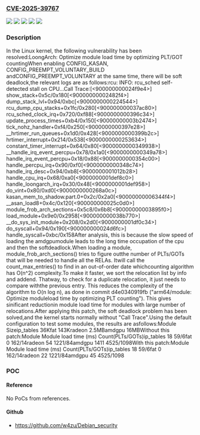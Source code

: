 ### [CVE-2025-39767](https://cve.mitre.org/cgi-bin/cvename.cgi?name=CVE-2025-39767)
![](https://img.shields.io/static/v1?label=Product&message=Linux&color=blue)
![](https://img.shields.io/static/v1?label=Version&message=&color=brightgreen)
![](https://img.shields.io/static/v1?label=Version&message=5.19%20&color=brightgreen)
![](https://img.shields.io/static/v1?label=Version&message=fcdfe9d22bed08409968a751e93112f742208be6%20&color=brightgreen)
![](https://img.shields.io/static/v1?label=Vulnerability&message=n%2Fa&color=blue)

### Description

In the Linux kernel, the following vulnerability has been resolved:LoongArch: Optimize module load time by optimizing PLT/GOT countingWhen enabling CONFIG_KASAN, CONFIG_PREEMPT_VOLUNTARY_BUILD andCONFIG_PREEMPT_VOLUNTARY at the same time, there will be soft deadlock,the relevant logs are as follows:rcu: INFO: rcu_sched self-detected stall on CPU...Call Trace:[<900000000024f9e4>] show_stack+0x5c/0x180[<90000000002482f4>] dump_stack_lvl+0x94/0xbc[<9000000000224544>] rcu_dump_cpu_stacks+0x1fc/0x280[<900000000037ac80>] rcu_sched_clock_irq+0x720/0xf88[<9000000000396c34>] update_process_times+0xb4/0x150[<90000000003b2474>] tick_nohz_handler+0xf4/0x250[<9000000000397e28>] __hrtimer_run_queues+0x1d0/0x428[<9000000000399b2c>] hrtimer_interrupt+0x214/0x538[<9000000000253634>] constant_timer_interrupt+0x64/0x80[<9000000000349938>] __handle_irq_event_percpu+0x78/0x1a0[<9000000000349a78>] handle_irq_event_percpu+0x18/0x88[<9000000000354c00>] handle_percpu_irq+0x90/0xf0[<9000000000348c74>] handle_irq_desc+0x94/0xb8[<9000000001012b28>] handle_cpu_irq+0x68/0xa0[<9000000001def8c0>] handle_loongarch_irq+0x30/0x48[<9000000001def958>] do_vint+0x80/0xd0[<9000000000268a0c>] kasan_mem_to_shadow.part.0+0x2c/0x2a0[<90000000006344f4>] __asan_load8+0x4c/0x120[<900000000025c0d0>] module_frob_arch_sections+0x5c8/0x6b8[<90000000003895f0>] load_module+0x9e0/0x2958[<900000000038b770>] __do_sys_init_module+0x208/0x2d0[<9000000001df0c34>] do_syscall+0x94/0x190[<900000000024d6fc>] handle_syscall+0xbc/0x158After analysis, this is because the slow speed of loading the amdgpumodule leads to the long time occupation of the cpu and then the softdeadlock.When loading a module, module_frob_arch_sections() tries to figure outthe number of PLTs/GOTs that will be needed to handle all the RELAs. Itwill call the count_max_entries() to find in an out-of-order date whichcounting algorithm has O(n^2) complexity.To make it faster, we sort the relocation list by info and addend. Thatway, to check for a duplicate relocation, it just needs to compare withthe previous entry. This reduces the complexity of the algorithm to O(n log n), as done in commit d4e0340919fb ("arm64/module: Optimize moduleload time by optimizing PLT counting"). This gives sinificant reductionin module load time for modules with large number of relocations.After applying this patch, the soft deadlock problem has been solved,and the kernel starts normally without "Call Trace".Using the default configuration to test some modules, the results are asfollows:Module              Sizeip_tables           36Kfat                 143Kradeon              2.5MBamdgpu              16MBWithout this patch:Module              Module load time (ms)	Count(PLTs/GOTs)ip_tables           18				59/6fat                 0				162/14radeon              54				1221/84amdgpu              1411			4525/1098With this patch:Module              Module load time (ms)	Count(PLTs/GOTs)ip_tables           18				59/6fat                 0				162/14radeon              22				1221/84amdgpu              45				4525/1098

### POC

#### Reference
No PoCs from references.

#### Github
- https://github.com/w4zu/Debian_security

